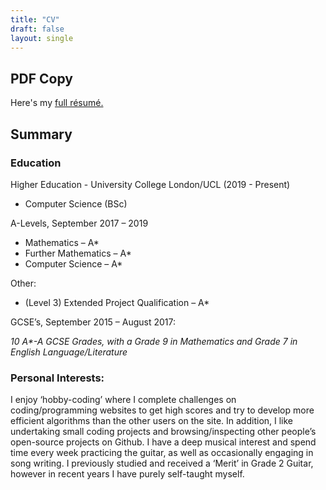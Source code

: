 ```yaml
---
title: "CV"
draft: false
layout: single
---
```


## PDF Copy

Here's my [full résumé.](/Chris_CV_2020_For_Online.pdf)

## Summary

### Education

Higher Education - University College London/UCL (2019 - Present)

*   Computer Science (BSc)

A-Levels, September 2017 – 2019

*   Mathematics – A\*
*   Further Mathematics – A\*
*   Computer Science – A\*

Other:

*   (Level 3) Extended Project Qualification – A\*

GCSE’s, September 2015 – August 2017:

_10 A\*-A GCSE Grades, with a Grade 9 in Mathematics and Grade 7 in English Language/Literature_

### Personal Interests:

I enjoy ‘hobby-coding’ where I complete challenges on coding/programming
websites to get high scores and try to develop more efficient algorithms than
the other users on the site. In addition, I like undertaking small coding
projects and browsing/inspecting other people’s open-source projects on Github.
I have a deep musical interest and spend time every week practicing the guitar,
as well as occasionally engaging in song writing. I previously studied and
received a ‘Merit’ in Grade 2 Guitar, however in recent years I have purely self-taught myself.
